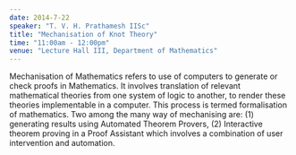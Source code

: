 ```yaml
---
date: 2014-7-22
speaker: "T. V. H. Prathamesh IISc"
title: "Mechanisation of Knot Theory"
time: "11:00am - 12:00pm"
venue: "Lecture Hall III, Department of Mathematics"
---
```

Mechanisation of Mathematics refers to use of computers to generate
or check
proofs in Mathematics. It involves translation of relevant mathematical
theories from one
system of logic to another, to render these theories implementable in a
computer. This process is termed formalisation of mathematics. Two among
the many way of mechanising are:
(1) generating results using Automated Theorem Provers,
(2) Interactive theorem proving in a Proof Assistant which involves a
combination of user intervention and automation.
